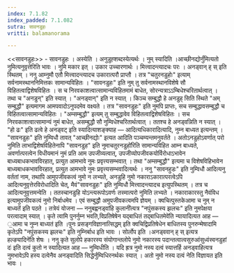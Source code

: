 ```yaml
---
index: 7.1.82
index_padded: 7.1.082
sutra: सावनडुहः
vritti: balamanorama

---
```

<<सावनडुहः>> - सावनडुहः । अस्येति । अनुडुह्शब्दस्येत्यर्थः । नुम् स्यादिति ।आच्छीनद्योर्नुं॑मित्यतो नुमित्यनुवृत्तेरिति भावः । नुमि मकार इत् । उकार उच्चारणार्थः । मित्त्वादन्त्यादचः परः । अनड्वान् ह् स् इति स्थितम् । ननु आम्नुमौ एतौ मित्त्वादन्त्यादच उकारात्परौ प्राप्तौ । तत्र "चतुरनडुहोः" इत्याम् सर्वनामस्थाननिमित्तकः सामान्यविहितः । "सावनडुहः" इति नुम् तु सर्वनामस्थानविशेषे सौ विहितत्वाद्विशेषविहितः । स च निरवकाशत्वात्सामान्यविहितमामं बाधेत, सोरन्यत्राऽ‌ऽम्बिधेश्चरितार्थत्वात् । तथा च "अनडुन्" इति स्यात् । "अनड्वान्" इति न स्यात् । किञ्च सम्बुद्धौ हे अनडुह् सिति स्थिते "अम् सम्बुद्धौ" इत्यमागम आमपवादोऽनुपदमेव वक्ष्यते । तत्र "सावनडुहः" इति नुमपि प्राप्तः, सच सम्बुद्धावसम्बुद्धौ च विहितत्वात्सामान्यविहितः । "अम्सम्बुद्धौ" इत्यम् तु सम्बुद्धावेव विहितत्वाद्विशेषविहितः । सच निरवकाशत्वात्सामान्यं नुमं बाधेत, असम्बुद्धौ सौ नुम्विधेश्चरितार्थत्वात् । ततश्च हे अनड्वन्निति न स्यात् । "हो ढः" इति ढत्वे हे अनड्वट् इति स्यादित्याशङ्क्याह — आदित्यधिकारादित्यादि, नुम्न बाध्यत इत्यन्तम् । "सावनडुहः" इति नुम्विधौ तावत् "आच्छीनद्योः" इत्यत आदिति पञ्चम्यन्तमनुवर्तते । अतोऽनडुहोऽवर्णात् परो नुमिति लाभाद्विशेषविहितेनापि "सावनडुह" इति नुमाचतुरनडुहो॑रिति सामान्यविहित आम्न बाध्यते, अवर्णात्परत्वेन विधीयमानं नुमं प्रति आम उपजीव्यत्वात्, उपजीव्योपजीवकयोर्विरोधाऽभावेन बाध्यबाधकभावविरहात्, प्रत्युत आमभावे नुमः प्रवृत्त्यसम्भवात् । तथा "अम्सम्बुद्धौ" इत्यमा च विशेषविहिभावेन बाध्यबाधकभावविरहात्, प्रत्युत आमभावे नुमः प्रवृत्त्यसम्भवादित्यर्थः । ननु "सावनहुडः" इति नुम्विधौ आदित्यनु वर्ततां नाम, तथापि आमुपजीवकत्वं नुमो न लभ्यते, अनडुहि नुमो नकाराऽकारात्परत्वेऽपि आदित्यनुवृत्तेरविरोधादिति चेत्, मैवं"सावनडुहः" इति नुम्विधौ मित्त्वादन्त्यादच इत्युपस्थितम् । तत्र च आदित्यनुवृत्तमन्वेति । ततस्चानडुहि योऽन्त्यरूपोऽवर्णः तस्मात्परो नुमिति लभ्यते । नकाराकारस्तु नैवंविध इत्यामुपजीवकत्वं नुमो निर्बाधमेव । एवं सम्बुद्धौ अमुपजीवकत्वमपि ज्ञेयम् । क्वचित्पुस्तकेआमा च नुम् न बाध्यते॑ इति पठते । तत्रेयं योजना — ननुबह्वनड्वांहि कुलानी॑त्यत्र "नपुंसकस्य झलचः" इति नुमपेक्षया परत्वादाम् स्यात् । कृते त्वामि पुनर्नुम्न भवति,विप्रतिषेषेन यद्बाधितं तद्बाधितमेवे॑ति न्यायादित्यत आह — ॒आमा च नुम्न बाध्यत॑ इति ।पुनः प्रसङ्गविज्ञानात्सिद्धम् इति क्वचिद्विप्रतिषेधेन बाधितस्य पुनरुन्मेषादामि कृतेऽपि "नपुंसकस्य झलचः" इति नुम्निर्बाध इति भावः । सोर्लोप इति ।अनड्ववान् ह् स् इत्यत्र हल्ङ्यादिने॑ति शेषः । ननु कृते सुलोपे हकारस्य संयोगान्तलोपे नुमो नकारस्य पदान्तत्वात्वसुरुआंसुध्वंस्वनडुहां दः॑ इति दत्वं कुतो न स्यादित्यत आह — नुम्विधीति । यदि ह्रत्र नुमो नस्य दत्वं स्यात्तर्हि अनड्वाहित्यत्र नुमभावेऽपि हस्य दत्वेनैव अनड्वादिति सिद्धेर्नुम्विधिरनर्थकः स्यात् । अतो नुमो नस्य दत्वं नेति विज्ञायत इति भावः ।